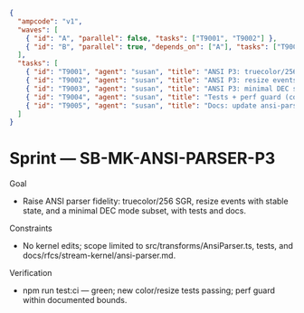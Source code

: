 ```json
{
  "ampcode": "v1",
  "waves": [
    { "id": "A", "parallel": false, "tasks": ["T9001", "T9002"] },
    { "id": "B", "parallel": true, "depends_on": ["A"], "tasks": ["T9003", "T9004", "T9005"] }
  ],
  "tasks": [
    { "id": "T9001", "agent": "susan", "title": "ANSI P3: truecolor/256 SGR (38/48;2;r;g;b and 38/48;5;n)", "deliverables": ["patches/DIFF_T9001_parser-truecolor-256.patch"] },
    { "id": "T9002", "agent": "susan", "title": "ANSI P3: resize events + state invariants", "deliverables": ["patches/DIFF_T9002_parser-resize.patch"] },
    { "id": "T9003", "agent": "susan", "title": "ANSI P3: minimal DEC subset (DECAWM, DECSCNM)", "deliverables": ["patches/DIFF_T9003_parser-dec-modes.patch"] },
    { "id": "T9004", "agent": "susan", "title": "Tests + perf guard (color tables, resize, modes)", "deliverables": ["patches/DIFF_T9004_parser-tests-perf.patch"] },
    { "id": "T9005", "agent": "susan", "title": "Docs: update ansi-parser.md (P3)", "deliverables": ["patches/DIFF_T9005_parser-docs-p3.patch"] }
  ]
}
```

# Sprint — SB-MK-ANSI-PARSER-P3

Goal
- Raise ANSI parser fidelity: truecolor/256 SGR, resize events with stable state, and a minimal DEC mode subset, with tests and docs.

Constraints
- No kernel edits; scope limited to src/transforms/AnsiParser.ts, tests, and docs/rfcs/stream-kernel/ansi-parser.md.

Verification
- npm run test:ci — green; new color/resize tests passing; perf guard within documented bounds.
